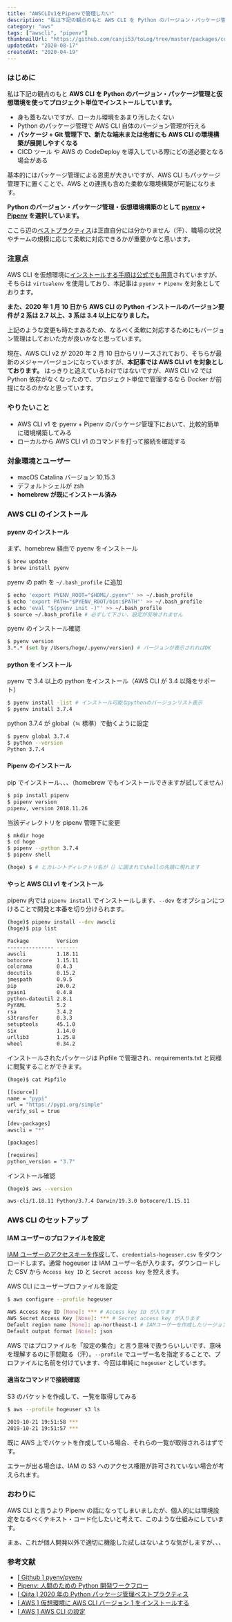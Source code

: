 ```yaml
---
title: "AWSCLIv1をPipenvで管理したい"
description: "私は下記の観点のもと AWS CLI を Python のバージョン・パッケージ管理と仮想環境を使ってプロジェクト単位でインストールしています。身も蓋もないですが、ローカル環境をあまり汚したくない。Python のパッケージ管理で AWS CLI 自体のバージョン管理が行える。パッケージ + Git 管理下で、新たな端末または他者にも AWS CLI の環境構築が展開しやすくなる。CICDツール や AWS の CodeDeploy を導入している際にどの道必要となる場合がある。"
category: "aws"
tags: ["awscli", "pipenv"]
thumbnailUrl: "https://github.com/canji53/toLog/tree/master/packages/contents/tolog/posts/awscli-on-pipenv/thumbnail.png"
updatedAt: "2020-08-17"
createdAt: "2020-04-19"
---
```


### はじめに

私は下記の観点のもと **AWS CLI を Python のバージョン・パッケージ管理と仮想環境を使ってプロジェクト単位でインストールしています。**

- 身も蓋もないですが、ローカル環境をあまり汚したくない
- Python のパッケージ管理で AWS CLI 自体のバージョン管理が行える
- **パッケージ + Git 管理下で、新たな端末または他者にも AWS CLI の環境構築が展開しやすくなる**
- CICD ツール や AWS の CodeDeploy を導入している際にどの道必要となる場合がある

基本的にはパッケージ管理による恩恵が大きいですが、AWS CLI もパッケージ管理下に置くことで、AWS との連携も含めた柔軟な環境構築が可能になります。

**Python のバージョン・パッケージ管理・仮想環境構築のとして [pyenv](https://github.com/pyenv/pyenv) + [Pipenv](https://pipenv-ja.readthedocs.io/ja/translate-ja/) を選択しています。**

ここら辺の[ベストプラクティス](https://qiita.com/sk217/items/43c994640f4843a18dbe)は正直自分には分かりません（汗）、職場の状況やチームの規模に応じて柔軟に対応できるかが重要かなと思います。

### 注意点

AWS CLI を仮想環境に[インストールする手順は公式でも用意](https://docs.aws.amazon.com/ja_jp/cli/latest/userguide/install-virtualenv.html)されていますが、そちらは `virtualenv` を使用しており、本記事は `pyenv + Pipenv` を対象としております。

**また、2020 年 1 月 10 日から AWS CLI の Python インストールのバージョン要件が 2 系は 2.7 以上、3 系は 3.4 以上になりました。**

上記のような変更も時たまあるため、なるべく柔軟に対応するためにもバージョン管理はしておいた方が良いかなと思っています。

現在、AWS CLI v2 が 2020 年 2 月 10 日からリリースされており、そちらが最新のメジャーバージョンになっていますが、**本記事では AWS CLI v1 を対象としております。** はっきりと追えているわけではないですが、AWS CLI v2 では Python 依存がなくなったので、プロジェクト単位で管理するなら Docker が前提になるのかなと思っています。

### やりたいこと

- AWS CLI v1 を pyenv + Pipenv のパッケージ管理下において、比較的簡単に環境構築してみる
- ローカルから AWS CLI v1 のコマンドを打って接続を確認する

### 対象環境とユーザー

- macOS Catalina バージョン 10.15.3
- デフォルトシェルが zsh
- **homebrew が既にインストール済み**

### AWS CLI のインストール

#### **pyenv のインストール**

まず、homebrew 経由で pyenv をインストール

```bash
$ brew update
$ brew install pyenv
```

pyenv の path を `~/.bash_profile` に追加

```bash
$ echo 'export PYENV_ROOT="$HOME/.pyenv"' >> ~/.bash_profile
$ echo 'export PATH="$PYENV_ROOT/bin:$PATH"' >> ~/.bash_profile
$ echo 'eval "$(pyenv init -)"' >> ~/.bash_profile
$ source ~/.bash_profile # 必ずして下さい、設定が反映されません
```

pyenv のインストール確認

```bash
$ pyenv version
3.*.* (set by /Users/hoge/.pyenv/version) # バージョンが表示されればOK
```

#### **python をインストール**

pyenv で 3.4 以上の python をインストール（AWS CLI が 3.4 以降をサポート）

```bash
$ pyenv install -list # インストール可能なpythonのバージョンリスト表示
$ pyenv install 3.7.4
```

python 3.7.4 が global（≒ 標準）で動くように設定

```bash
$ pyenv global 3.7.4
$ python --version
Python 3.7.4
```

#### **Pipenv のインストール**

pip でインストール、、、（homebrew でもインストールできますが試してません）

```bash
$ pip install pipenv
$ pipenv version
pipenv, version 2018.11.26
```

当該ディレクトリを pipenv 管理下に変更

```bash
$ mkdir hoge
$ cd hoge
$ pipenv --python 3.7.4
$ pipenv shell

(hoge) $ # とカレントディレクトリ名が（）に囲まれてshellの先頭に現れます
```

#### **やっと AWS CLI v1 をインストール**

pipenv 内では `pipenv install` でインストールします、`--dev` をオプションにつけることで開発と本番を切り分けられます。

```bash
(hoge)$ pipenv install --dev awscli
(hoge)$ pip list

Package         Version
--------------- -------
awscli          1.18.11
botocore        1.15.11
colorama        0.4.3
docutils        0.15.2
jmespath        0.9.5
pip             20.0.2
pyasn1          0.4.8
python-dateutil 2.8.1
PyYAML          5.2
rsa             3.4.2
s3transfer      0.3.3
setuptools      45.1.0
six             1.14.0
urllib3         1.25.8
wheel           0.34.2
```

インストールされたパッケージは Pipfile で管理され、requirements.txt と同様に閲覧することができます。

```bash
(hoge)$ cat Pipfile

[[source]]
name = "pypi"
url = "https://pypi.org/simple"
verify_ssl = true

[dev-packages]
awscli = "*"

[packages]

[requires]
python_version = "3.7"
```

インストール確認

```bash
(hoge)$ aws --version

aws-cli/1.18.11 Python/3.7.4 Darwin/19.3.0 botocore/1.15.11
```

### AWS CLI のセットアップ

#### **IAM ユーザーのプロファイルを設定**

[IAM ユーザーのアクセスキーを作成](https://docs.aws.amazon.com/ja_jp/cli/latest/userguide/cli-chap-configure.html#cli-quick-configuration)して、`credentials-hogeuser.csv` をダウンロードします。通常 hogeuser は IAM ユーザー名が入ります。ダウンロードした CSV から `Access key ID` と `Secret access key` を控えます。

AWS CLI にユーザープロファイルを設定

```bash
$ aws configure --profile hogeuser

AWS Access Key ID [None]: *** # Access key ID が入ります
AWS Secret Access Key [None]: *** # Secret access key が入ります
Default region name [None]: ap-northeast-1 # IAMユーザーを作成したリージョン名が入ります
Default output format [None]: json
```

AWS ではプロファイルを「設定の集合」と言う意味で扱うらいしいです、意味を理解するのに手間取る（汗）。`--profile` でユーザー名を指定することで、プロファイルに名前を付けています、今回は単純に `hogeuser` としています。

#### **適当なコマンドで接続確認**

S3 のバケットを作成して、一覧を取得してみる

```bash
$ aws --profile hogeuser s3 ls

2019-10-21 19:51:58 ***
2019-10-21 19:51:57 ***
```

既に AWS 上でバケットを作成している場合、それらの一覧が取得されるはずです。

エラーが出る場合は、IAM の S3 へのアクセス権限が許可されていない場合が考えられます。

### おわりに

AWS CLI と言うより Pipenv の話になってしまいましたが、個人的には環境設定をなるべくテキスト・コード化したいと考えて、このような仕組みにしています。

まぁ、これが個人開発以外で適切に機能した試しはないような気がしますが、、、

### 参考文献

- [[ Github ] pyenv/pyenv](https://github.com/pyenv/pyenv)
- [Pipenv: 人間のための Python 開発ワークフロー](https://pipenv-ja.readthedocs.io/ja/translate-ja/)
- [[ Qiita ] 2020 年の Python パッケージ管理ベストプラクティス](https://qiita.com/sk217/items/43c994640f4843a18dbe)
- [[ AWS ] 仮想環境に AWS CLI バージョン 1 をインストールする](https://docs.aws.amazon.com/ja_jp/cli/latest/userguide/install-virtualenv.html)
- [[ AWS ] AWS CLI の設定](https://docs.aws.amazon.com/ja_jp/cli/latest/userguide/cli-chap-configure.html#cli-quick-configuration)
